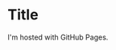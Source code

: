 <!DOCTYPE html>
<html>
<body>
<link rel="shortcut icon" type="image/x-icon" href="favicon.ico">
<h1>Title</h1>
<p>I'm hosted with GitHub Pages.</p>
</body>
</html>
